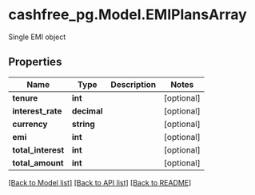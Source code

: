 # cashfree_pg.Model.EMIPlansArray
Single EMI object

## Properties

Name | Type | Description | Notes
------------ | ------------- | ------------- | -------------
**tenure** | **int** |  | [optional] 
**interest_rate** | **decimal** |  | [optional] 
**currency** | **string** |  | [optional] 
**emi** | **int** |  | [optional] 
**total_interest** | **int** |  | [optional] 
**total_amount** | **int** |  | [optional] 

[[Back to Model list]](../README.md#documentation-for-models) [[Back to API list]](../README.md#documentation-for-api-endpoints) [[Back to README]](../README.md)

